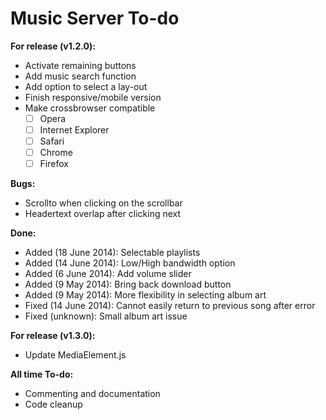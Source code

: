 Music Server To-do
==================

**For release (v1.2.0):**

- Activate remaining buttons
- Add music search function
- Add option to select a lay-out
- Finish responsive/mobile version
- Make crossbrowser compatible
   - [ ] Opera
   - [ ] Internet Explorer
   - [ ] Safari
   - [ ] Chrome
   - [ ] Firefox

**Bugs:**

- Scrollto when clicking on the scrollbar
- Headertext overlap after clicking next

**Done:**

- Added (18 June 2014): Selectable playlists
- Added (14 June 2014): Low/High bandwidth option
- Added (6 June 2014): Add volume slider
- Added (9 May 2014): Bring back download button
- Added (9 May 2014): More flexibility in selecting album art
- Fixed (14 June 2014): Cannot easily return to previous song after error
- Fixed (unknown): Small album art issue

**For release (v1.3.0):**

- Update MediaElement.js

**All time To-do:**

- Commenting and documentation
- Code cleanup
